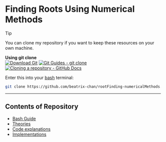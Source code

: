 # Finding Roots Using Numerical Methods

> [!TIP]
> You can clone my repository if you want to keep these resources on your own machine.
>
> **Using git clone**<br />
> [![Download Git](https://img.shields.io/badge/Download_Git-F05032?style=flat-square&logo=git&logoColor=snow)](https://git-scm.com/downloads) [![Git Guides - git clone](https://img.shields.io/badge/Git_Guide_--_git_clone-181717?style=flat-square&logo=github&logoColor=snow)](https://github.com/git-guides/git-clone) [![Cloning a repository - GitHub Docs](https://img.shields.io/badge/Cloning_a_repository_--_GitHub_Docs-181717?style=flat-square&logo=github&logoColor=snow)](https://docs.github.com/en/repositories/creating-and-managing-repositories/cloning-a-repository)
> 
> Enter this into your [bash](bash-guide.md) terminal:
> ```bash
> git clone https://github.com/beatrix-chan/rootFinding-numericalMethods.git
> ```

---

## Contents of Repository

- [Bash Guide](bash-guide.md)
- [Theories](theories.md)
- [Code explanations](code-explanations.md)
- [Implementations](/implementations/)
